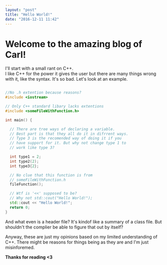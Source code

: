 ```yaml
---
layout: "post"
title: "Hello World!"
date: "2016-12-11 11:42"
---
```


# Welcome to the amazing blog of Carl!

I'll start with a small rant on C++.  
I like C++ for the power it gives the user but there are many things wrong with it, like the syntax. It's so bad. Let's look at an example.

```cpp

//No .h extention because reasons?
#include <iostream>

// Only C++ standard libary lacks extentions
#include <someFileWithFunction.h>

int main() {

  // There are tree ways of declaring a variable.
  // Best part is that they all do it in difrrent ways.
  // Type 3 is the recomended way of doing it if you
  // have support for it. But why not change type 1 to
  // work like type 3?

  int type1 = 2;
  int type2(2);
  int type3{2};

  // No clue that this function is from
  // someFileWithFunction.h
  fileFunction();

  // Wtf is '<<' supposed to be?
  // Why not std::cout("Hello World!");
  std::cout << "Hello World!";
  return 0;
}
```

And what even is a header file? It's kindof like a summary of a class file. But shouldn't the complier be able to figure that out by itself?

Anyway, these are just my opinions based on my limited understanding of C++. There might be reasons for things being as they are and I'm just misinforemed.

**Thanks for reading <3**
